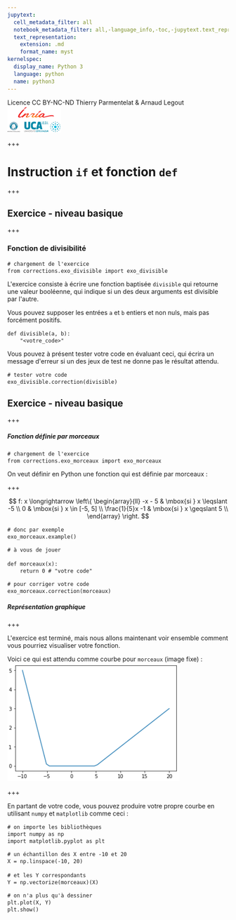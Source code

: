 ```yaml
---
jupytext:
  cell_metadata_filter: all
  notebook_metadata_filter: all,-language_info,-toc,-jupytext.text_representation.jupytext_version,-jupytext.text_representation.format_version
  text_representation:
    extension: .md
    format_name: myst
kernelspec:
  display_name: Python 3
  language: python
  name: python3
---
```


<div class="licence">
<span>Licence CC BY-NC-ND</span>
<span>Thierry Parmentelat &amp; Arnaud Legout</span>
<span><img src="media/both-logos-small-alpha.png" /></span>
</div>

+++

# Instruction `if` et fonction `def`

+++

## Exercice - niveau basique

+++

### Fonction de divisibilité

```{code-cell}
# chargement de l'exercice
from corrections.exo_divisible import exo_divisible
```

L'exercice consiste à écrire une fonction baptisée `divisible` qui retourne une valeur booléenne, qui indique si un des deux arguments est divisible par l'autre.

Vous pouvez supposer les entrées `a` et `b` entiers et non nuls, mais pas forcément positifs.

```{code-cell}
def divisible(a, b):
    "<votre_code>"
```

Vous pouvez à présent tester votre code en évaluant ceci, qui écrira un message d'erreur si un des jeux de test ne donne pas le résultat attendu.

```{code-cell}
# tester votre code
exo_divisible.correction(divisible)
```

## Exercice - niveau basique

+++

##### Fonction définie par morceaux

```{code-cell}
# chargement de l'exercice
from corrections.exo_morceaux import exo_morceaux
```

On veut définir en Python une fonction qui est définie par morceaux :

+++

$$
f: x \longrightarrow \left\{
\begin{array}{ll}
-x - 5          & \mbox{si } x \leqslant -5 \\
0               & \mbox{si } x \in [-5, 5]  \\
\frac{1}{5}x -1 & \mbox{si } x \geqslant 5  \\
\end{array}
\right.
$$

```{code-cell}
# donc par exemple
exo_morceaux.example()
```

```{code-cell}
# à vous de jouer

def morceaux(x):
    return 0 # "votre code"
```

```{code-cell}
# pour corriger votre code
exo_morceaux.correction(morceaux)
```

##### Représentation graphique

+++

L'exercice est terminé, mais nous allons maintenant voir ensemble comment vous pourriez visualiser votre fonction.

Voici ce qui est attendu comme courbe pour `morceaux` (image fixe) :
![graphe morceaux](media/morceaux.png)

+++

En partant de votre code, vous pouvez produire votre propre courbe en utilisant `numpy` et `matplotlib` comme ceci :

```{code-cell}
# on importe les bibliothèques
import numpy as np
import matplotlib.pyplot as plt
```

```{code-cell}
# un échantillon des X entre -10 et 20
X = np.linspace(-10, 20)

# et les Y correspondants
Y = np.vectorize(morceaux)(X)
```

```{code-cell}
# on n'a plus qu'à dessiner
plt.plot(X, Y)
plt.show()
```
